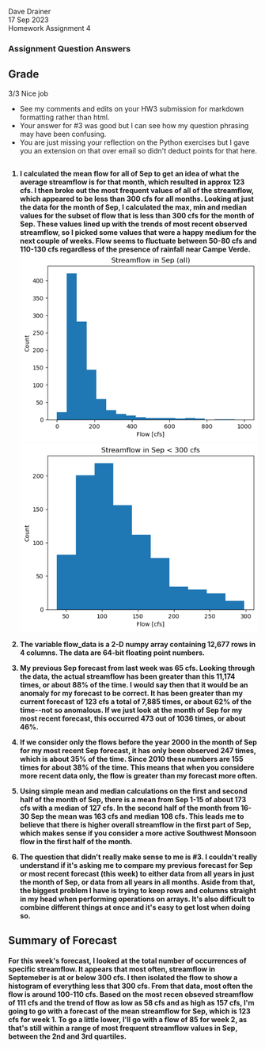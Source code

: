 Dave Drainer <br>
17 Sep 2023 <br>
Homework Assignment 4 <br>

<h3> Assignment Question Answers <br>


##
## Grade
3/3 Nice job
- See my comments and edits on your HW3 submission for markdown formatting rather than html. 
- Your answer for #3 was good but I can see how my question phrasing may have been confusing. 
- You are just missing your reflection on the Python exercises but I gave you an extension on that over email so didn't deduct points for that here. 
##
<h4>

1. I calculated the mean flow for all of Sep to get an idea of what the average streamflow is for that month, which resulted in approx 123 cfs. I then broke out the most frequent values of all of the streamflow, which appeared to be less than 300 cfs for all months. Looking at just the data for the month of Sep, I calculated the max, min and median values for the subset of flow that is less than 300 cfs for the month of Sep. These values lined up with the trends of most recent observed streamflow, so I picked some values that were a happy medium for the next couple of weeks. Flow seems to fluctuate between 50-80 cfs and 110-130 cfs regardless of the presence of rainfall near Campe Verde. <br>
![image info](./sep_streamflow_all_hist.png)
![image info](./sep_streamflow_LTE_300_hist.png)
   
2. The variable flow_data is a 2-D numpy array containing 12,677 rows in 4 columns. The data are 64-bit floating point numbers.

3. My previous Sep forecast from last week was 65 cfs. Looking through the data, the actual streamflow has been greater than this 11,174 times, or about 88% of the time. I would say then that it would be an anomaly for my forecast to be correct. It has been greater than my current forecast of 123 cfs a  total of 7,885 times, or about 62% of the time--not so anomalous. If we just look at the month of Sep for my most recent forecast, this occurred 473 out of 1036 times, or about 46%.
   
4. If we consider only the flows before the year 2000 in the month of Sep for my most recent Sep forecast, it has only been observed 247 times, which is about 35% of the time. Since 2010 these numbers are 155 times for about 38% of the time. This means that when you considere more recent data only, the flow is greater than my forecast more often.

5. Using simple mean and median calculations on the first and second half of the month of Sep, there is a mean from Sep 1-15 of about 173 cfs with a median of 127 cfs. In the second half of the month from 16-30 Sep the mean was 163 cfs and median 108 cfs. This leads me to believe that there is higher overall streamflow in the first part of Sep, which makes sense if you consider a more active Southwest Monsoon flow in the first half of the month.
   
6. The question that didn't really make sense to me is #3. I couldn't really understand if it's asking me to compare my previous forecast for Sep or most recent forecast (this week) to either data from all years in just the month of Sep, or data from all years in all months. Aside from that, the biggest problem I have is trying to keep rows and columns straight in my head when performing operations on arrays. It's also difficult to combine different things at once and it's easy to get lost when doing so.

<h2> Summary of Forecast <br>

<h4> For this week's forecast, I looked at the total number of occurrences of specific streamflow. It appears that most often, streamflow in Septemeber is at or below 300 cfs. I then isolated the flow to show a histogram of everything less that 300 cfs. From that data, most often the flow is around 100-110 cfs. Based on the most recen obseved streamflow of 111 cfs and the trend of flow as low as 58 cfs and as high as 157 cfs, I'm going to go with a forecast of the mean streamflow for Sep, which is 123 cfs for week 1. To go a little lower, I'll go with a flow of 85 for week 2, as that's still within a range of most frequent streamflow values in Sep, between the 2nd and 3rd quartiles.